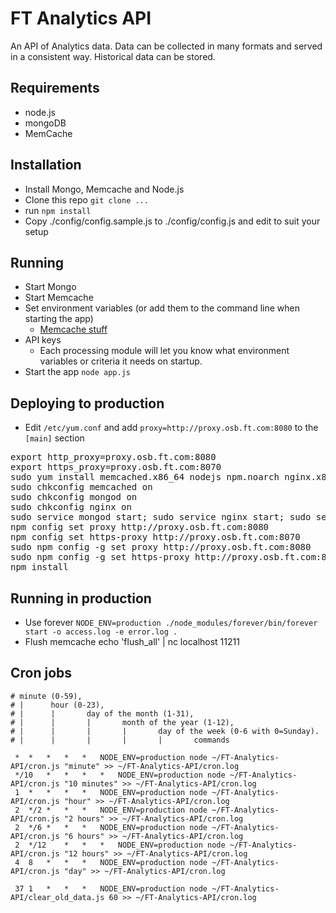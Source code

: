 FT Analytics API
================

An API of Analytics data. Data can be collected in many formats and served in a consistent way. Historical data can be stored.

Requirements
------------
- node.js
- mongoDB
- MemCache

Installation
------------
- Install Mongo, Memcache and Node.js
- Clone this repo `git clone ...`
- run `npm install`
- Copy ./config/config.sample.js to ./config/config.js and edit to suit your setup

Running
-------
- Start Mongo
- Start Memcache
- Set environment variables (or add them to the command line when starting the app)
  - [Memcache stuff](https://github.com/alevy/memjs#configuration)
- API keys
  - Each processing module will let you know what environment variables or criteria it needs on startup.
- Start the app `node app.js`

Deploying to production
-----------------------
- Edit `/etc/yum.conf` and add `proxy=http://proxy.osb.ft.com:8080` to the `[main]` section
<pre>
export http_proxy=proxy.osb.ft.com:8080
export https_proxy=proxy.osb.ft.com:8070
sudo yum install memcached.x86_64 nodejs npm.noarch nginx.x86_64 git postgresql.x86_64 postgresql-devel.x86_64 make ruby rubygems.noarch mongodb-server.x86_64 mongoose-devel.x86_64 mongodb.x86_64
sudo chkconfig memcached on
sudo chkconfig mongod on
sudo chkconfig nginx on
sudo service mongod start; sudo service nginx start; sudo service memcached start
npm config set proxy http://proxy.osb.ft.com:8080
npm config set https-proxy http://proxy.osb.ft.com:8070
sudo npm config -g set proxy http://proxy.osb.ft.com:8080
sudo npm config -g set https-proxy http://proxy.osb.ft.com:8070
npm install
</pre>

Running in production
---------------------
- Use forever `NODE_ENV=production ./node_modules/forever/bin/forever start -o access.log -e error.log .`
- Flush memcache echo 'flush_all' | nc localhost 11211

Cron jobs
---------
```
# minute (0-59),
# |      hour (0-23),
# |      |       day of the month (1-31),
# |      |       |       month of the year (1-12),
# |      |       |       |       day of the week (0-6 with 0=Sunday).
# |      |       |       |       |       commands

 *	*	*	*	*	NODE_ENV=production node ~/FT-Analytics-API/cron.js "minute" >> ~/FT-Analytics-API/cron.log
 */10	*	*	*	*	NODE_ENV=production node ~/FT-Analytics-API/cron.js "10 minutes" >> ~/FT-Analytics-API/cron.log
 1	*	*	*	*	NODE_ENV=production node ~/FT-Analytics-API/cron.js "hour" >> ~/FT-Analytics-API/cron.log
 2	*/2	*	*	*	NODE_ENV=production node ~/FT-Analytics-API/cron.js "2 hours" >> ~/FT-Analytics-API/cron.log
 2	*/6	*	*	*	NODE_ENV=production node ~/FT-Analytics-API/cron.js "6 hours" >> ~/FT-Analytics-API/cron.log
 2	*/12	*	*	*	NODE_ENV=production node ~/FT-Analytics-API/cron.js "12 hours" >> ~/FT-Analytics-API/cron.log
 4	8	*	*	*	NODE_ENV=production node ~/FT-Analytics-API/cron.js "day" >> ~/FT-Analytics-API/cron.log

 37	1	*	*	*	NODE_ENV=production node ~/FT-Analytics-API/clear_old_data.js 60 >> ~/FT-Analytics-API/cron.log
```
